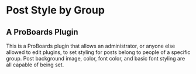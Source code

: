 # Post Style by Group
## A ProBoards Plugin

This is a ProBoards plugin that allows an administrator, or anyone else allowed to edit plugins, to set styling for posts belong to people of a specific group.  Post background image, color, font color, and basic font styling are all capable of being set.